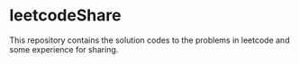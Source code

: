 # leetcodeShare
This repository contains the solution codes to the problems in leetcode and some experience for sharing.
